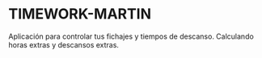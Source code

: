 # TIMEWORK-MARTIN
Aplicación para controlar tus fichajes y tiempos de descanso. Calculando horas extras y descansos extras.
